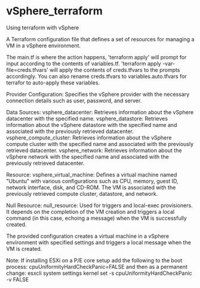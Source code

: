 # vSphere_terraform
Using terraform with vSphere

A Terraform configuration file that defines a set of resources for managing a VM in a vSphere environment. 

The main.tf is where the action happens, 'terraform apply' will prompt for input according to the contents of variables.tf. 'terraform apply -var-file=creds.tfvars' will apply the contents of creds.tfvars to the prompts accordingly. You can also rename creds.tfvars to variables.auto.tfvars for terrafor to auto-apply these variables.

Provider Configuration:
Specifies the vSphere provider with the necessary connection details such as user, password, and server.

Data Sources:
vsphere_datacenter: Retrieves information about the vSphere datacenter with the specified name.
vsphere_datastore: Retrieves information about the vSphere datastore with the specified name and associated with the previously retrieved datacenter.
vsphere_compute_cluster: Retrieves information about the vSphere compute cluster with the specified name and associated with the previously retrieved datacenter.
vsphere_network: Retrieves information about the vSphere network with the specified name and associated with the previously retrieved datacenter.

Resource:
vsphere_virtual_machine: Defines a virtual machine named "Ubuntu" with various configurations such as CPU, memory, guest ID, network interface, disk, and CD-ROM. The VM is associated with the previously retrieved compute cluster, datastore, and network.

Null Resource:
null_resource: Used for triggers and local-exec provisioners. It depends on the completion of the VM creation and triggers a local command (in this case, echoing a message) when the VM is successfully created.

The provided configuration creates a virtual machine in a vSphere environment with specified settings and triggers a local message when the VM is created.

Note: If installing ESXi on a P/E core setup add the following to the boot process:
cpuUniformityHardCheckPanic=FALSE
and then as a permanent change:
esxcli system settings kernel set -s cpuUniformityHardCheckPanic -v FALSE
